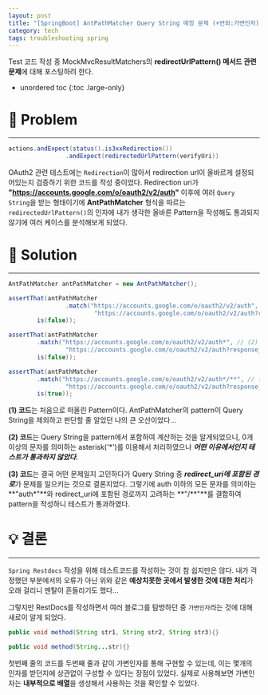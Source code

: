 ```yaml
---
layout: post
title: "[SpringBoot] AntPathMatcher Query String 매칭 문제 (+번외:가변인자)"
category: tech
tags: troubleshooting spring
---
```


Test 코드 작성 중 MockMvcResultMatchers의 **redirectUrlPattern() 메서드 관련 문제**에 대해 포스팅하려 한다.

* unordered toc
{:toc .large-only}

# 👿 Problem
***

```java
actions.andExpect(status().is3xxRedirection())
                .andExpect(redirectedUrlPattern(verifyUri))
```

OAuth2 관련 테스트에는 `Redirection`이 많아서 redirection url이 올바르게 설정되어있는지 검증하기 위한 코드를 작성 중이었다. Redirection uri가 **"https://accounts.google.com/o/oauth2/v2/auth"** 이후에 여러 `Query String`을 받는 형태이기에 **AntPathMatcher** 형식을 따르는 `redirectedUrlPattern()`의 인자에 내가 생각한 올바른 Pattern을 작성해도 통과되지 않기에 여러 케이스를 분석해보게 되었다.

# 👼 Solution
***

```java
AntPathMatcher antPathMatcher = new AntPathMatcher();

assertThat(antPathMatcher
                .match("https://accounts.google.com/o/oauth2/v2/auth", // (!)
                        "https://accounts.google.com/o/oauth2/v2/auth?response_type=code&client_id=x&scope=email%20profile&state=Emrx5OshqhaWyoV82JJ_HZNk28hipx2I3nh6dIFw1Ss%3D&redirect_uri=http://localhost:8080/login/oauth2/code/google"),
        is(false));

assertThat(antPathMatcher
        .match("https://accounts.google.com/o/oauth2/v2/auth*", // (2)
                "https://accounts.google.com/o/oauth2/v2/auth?response_type=code&client_id=x&scope=email%20profile&state=Emrx5OshqhaWyoV82JJ_HZNk28hipx2I3nh6dIFw1Ss%3D&redirect_uri=http://localhost:8080/login/oauth2/code/google"),
        is(false));

assertThat(antPathMatcher
        .match("https://accounts.google.com/o/oauth2/v2/auth*/**", // (3)
                "https://accounts.google.com/o/oauth2/v2/auth?response_type=code&client_id=x&scope=email%20profile&state=Emrx5OshqhaWyoV82JJ_HZNk28hipx2I3nh6dIFw1Ss%3D&redirect_uri=http://localhost:8080/login/oauth2/code/google"),
        is(true));
```

**(1) 코드**는 처음으로 떠올린 Pattern이다. AntPathMatcher의 pattern이 Query String을 제외하고 판단할 줄 알았던 나의 큰 오산이었다...

**(2) 코드**는 Query String을 pattern에서 포함하여 계산하는 것을 알게되었으니, 0개 이상의 문자를 의미하는 asterisk('\*')를 이용해서 처리하였으나 ***어떤 이유에서인지 테스트가 통과하지 않았다.***

**(3) 코드**는 결국 어떤 문제일지 고민하다가 Query String 중 ***redirect_uri에 포함된 경로***가 문제를 일으키는 것으로 결론지었다. 그렇기에 auth 이하의 모든 문자를 의미하는 **"auth\*"**와 redirect_uri에 포함된 경로까지 고려하는 **"/\*\*"**를 결합하여 pattern을 작성하니 테스트가 통과하였다.

# 💡 결론
***

`Spring Restdocs` 작성을 위해 테스트코드를 작성하는 것이 참 쉽지만은 않다. 내가 걱정했던 부분에서의 오류가 아닌 위와 같은 **예상치못한 곳에서 발생한 것에 대한 처리**가 오래 걸리니 멘탈이 흔들리기도 했다...

그렇지만 RestDocs를 작성하면서 여러 블로그를 탐방하던 중 `가변인자`라는 것에 대해 새로이 알게 되었다.

```java
public void method(String str1, String str2, String str3){}

public void method(String...str){}
```

첫번째 줄의 코드를 두번째 줄과 같이 가변인자를 통해 구현할 수 있는데, 이는 몇개의 인자를 받던지에 상관없이 구성할 수 있다는 장점이 있었다. 실제로 사용해보면 가변인자는 **내부적으로 배열**을 생성해서 사용하는 것을 확인할 수 있었다.